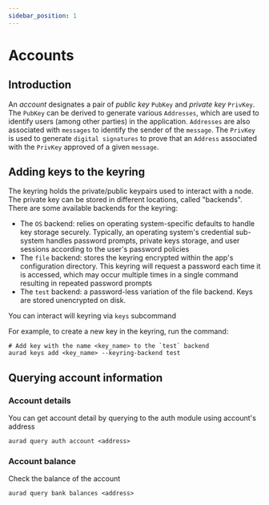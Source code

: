 ```yaml
---
sidebar_position: 1
---
```

# Accounts

## Introduction

An _account_ designates a pair of _public key_ `PubKey` and _private key_ `PrivKey`. The `PubKey` can be derived to generate various `Addresses`, which are used to identify users (among other parties) in the application. `Addresses` are also associated with `messages` to identify the sender of the `message`. The `PrivKey` is used to generate `digital signatures` to prove that an `Address` associated with the `PrivKey` approved of a given `message`.

## Adding keys to the keyring

The keyring holds the private/public keypairs used to interact with a node. The private key can be stored in different locations, called "backends". There are some available backends for the keyring:

- The `OS` backend: relies on operating system-specific defaults to handle key storage securely. Typically, an operating system's credential sub-system handles password prompts, private keys storage, and user sessions according to the user's password policies
- The `file` backend: stores the keyring encrypted within the app's configuration directory. This keyring will request a password each time it is accessed, which may occur multiple times in a single command resulting in repeated password prompts
- The `test` backend: a password-less variation of the file backend. Keys are stored unencrypted on disk.

You can interact will keyring via `keys` subcommand

For example, to create a new key in the keyring, run the command:
```
# Add key with the name <key_name> to the `test` backend
aurad keys add <key_name> --keyring-backend test
```

## Querying account information

### Account details

You can get account detail by querying to the auth module using account's address
```
aurad query auth account <address>
```

### Account balance

Check the balance of the account
```
aurad query bank balances <address>
```
